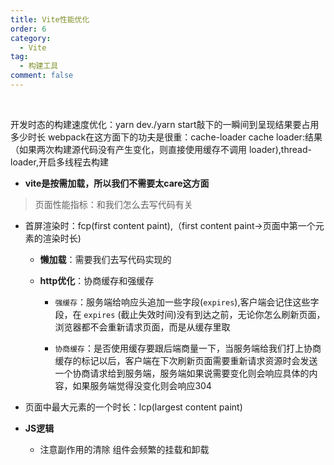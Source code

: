 ```yaml
---
title: Vite性能优化
order: 6
category:
  - Vite
tag:
  - 构建工具
comment: false
---
```


<br />

开发时态的构建速度优化：yarn dev./yarn start敲下的一瞬间到呈现结果要占用多少时长
webpack在这方面下的功夫是很重：cache-loader cache loader:结果（如果两次构建源代码没有产生变化，则直接使用缓存不调用
loader),thread-loader,开启多线程去构建  

- **vite是按需加载，所以我们不需要太care这方面**  

>页面性能指标：和我们怎么去写代码有关  

- 首屏渲染时：fcp(first content paint),（first content paint->页面中第一个元素的渲染时长)

  - **懒加载**：需要我们去写代码实现的  

  - **http优化**：协商缓存和强缓存
    - `强缓存`：服务端给响应头追加一些字段(`expires`),客户端会记住这些字段，在 `expires` (截止失效时间)没有到达之前，无论你怎么刷新页面，浏览器都不会重新请求页面，而是从缓存里取  

    - `协商缓存`：是否使用缓存要跟后端商量一下，当服务端给我们打上协商缓存的标记以后，客户端在下次刷新页面需要重新请求资源时会发送一个协商请求给到服务端，服务端如果说需要变化则会响应具体的内容，如果服务端觉得没变化则会响应304  
- 页面中最大元素的一个时长：lcp(largest content paint)

- **JS逻辑**  
  - 注意副作用的清除 组件会频繁的挂载和卸载
